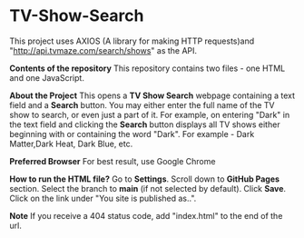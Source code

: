 # TV-Show-Search
This project uses AXIOS (A library for making HTTP requests)and "http://api.tvmaze.com/search/shows" as the API. 

**Contents of the repository**
This repository contains two files - one HTML and one JavaScript.

**About the Project**
This opens a **TV Show Search** webpage containing a text field and a **Search** button. You may either enter the full name of the TV show to search, or even just a part of it. 
For example, on entering "Dark" in the text field and clicking the **Search** button displays all TV shows either beginning with or containing the word "Dark". For example - Dark Matter,Dark Heat, 
Dark Blue, etc.

**Preferred Browser**
For best result, use Google Chrome

**How to run the HTML file?** 
Go to **Settings**. Scroll down to **GitHub Pages** section. Select the branch to **main** (if not selected by default). Click **Save**. Click on the link under "You site is published as..".

**Note** 
If you receive a 404 status code, add "index.html" to the end of the url. 

